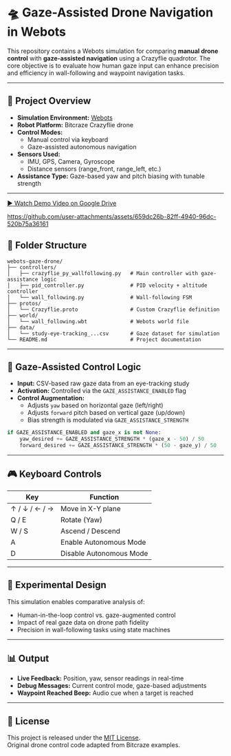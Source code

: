 # 🛸 Gaze-Assisted Drone Navigation in Webots

This repository contains a Webots simulation for comparing **manual drone control** with **gaze-assisted navigation** using a Crazyflie quadrotor. The core objective is to evaluate how human gaze input can enhance precision and efficiency in wall-following and waypoint navigation tasks.

---

## 🚀 Project Overview

- **Simulation Environment:** [Webots](https://cyberbotics.com/)
- **Robot Platform:** Bitcraze Crazyflie drone
- **Control Modes:**
  - Manual control via keyboard
  - Gaze-assisted autonomous navigation
- **Sensors Used:**
  - IMU, GPS, Camera, Gyroscope
  - Distance sensors (range_front, range_left, etc.)
- **Assistance Type:** Gaze-based yaw and pitch biasing with tunable strength

---
[▶️ Watch Demo Video on Google Drive](https://drive.google.com/file/d/1-pbvsPLCOfkpKlMhL0-xzVmgoVVs6b36/view?usp=sharing)


https://github.com/user-attachments/assets/659dc26b-82ff-4940-96dc-520b75a36161


## 📁 Folder Structure

```
webots-gaze-drone/
├── controllers/
│   ├── crazyflie_py_wallfollowing.py   # Main controller with gaze-assistance logic
│   ├── pid_controller.py               # PID velocity + altitude controller
│   └── wall_following.py               # Wall-following FSM
├── protos/
│   └── Crazyflie.proto                 # Custom Crazyflie definition
├── world/
│   └── wall_following.wbt              # Webots world file
├── data/
│   └── study-eye-tracking_...csv       # Gaze dataset for simulation
└── README.md                           # Project documentation
```

---

## 🧠 Gaze-Assisted Control Logic

- **Input:** CSV-based raw gaze data from an eye-tracking study
- **Activation:** Controlled via the `GAZE_ASSISTANCE_ENABLED` flag
- **Control Augmentation:**
  - Adjusts `yaw` based on horizontal gaze (left/right)
  - Adjusts `forward` pitch based on vertical gaze (up/down)
  - Bias strength is modulated via `GAZE_ASSISTANCE_STRENGTH`

```python
if GAZE_ASSISTANCE_ENABLED and gaze_x is not None:
    yaw_desired += GAZE_ASSISTANCE_STRENGTH * (gaze_x - 50) / 50
    forward_desired += GAZE_ASSISTANCE_STRENGTH * (50 - gaze_y) / 50
```

---

## 🎮 Keyboard Controls

| Key | Function |
|-----|----------|
| ↑ / ↓ / ← / → | Move in X-Y plane |
| Q / E         | Rotate (Yaw)      |
| W / S         | Ascend / Descend  |
| A             | Enable Autonomous Mode |
| D             | Disable Autonomous Mode |

---

## 🧪 Experimental Design

This simulation enables comparative analysis of:

- Human-in-the-loop control vs. gaze-augmented control
- Impact of real gaze data on drone path fidelity
- Precision in wall-following tasks using state machines

---

## 📊 Output

- **Live Feedback:** Position, yaw, sensor readings in real-time
- **Debug Messages:** Current control mode, gaze-based adjustments
- **Waypoint Reached Beep:** Audio cue when a target is reached

---

## 📜 License

This project is released under the [MIT License](https://opensource.org/licenses/MIT).  
Original drone control code adapted from Bitcraze examples.
